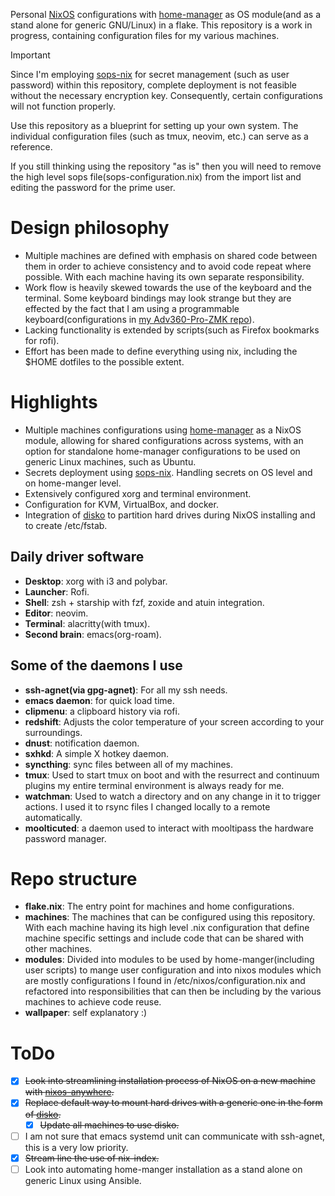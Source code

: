 Personal [NixOS] configurations with [home-manager] as OS module(and as a stand alone
for generic GNU/Linux) in a flake. This repository is a work in progress, containing
configuration files for my various machines.



> [!IMPORTANT]
> Since I'm employing [sops-nix] for secret management (such as user password)
> within this repository, complete deployment is not feasible without the necessary
> encryption key. Consequently, certain configurations will not function properly.
>
> Use this repository as a blueprint for setting up your own system. The individual
> configuration files (such as tmux, neovim, etc.) can serve as a reference.
>
> If you still thinking using the repository "as is" then you will need to remove the
> high level sops file(sops-configuration.nix) from the import list and editing the
> password for the prime user.

# Design philosophy
- Multiple machines are defined with emphasis on shared code between them
in order to achieve consistency and to avoid code repeat where possible. With
each machine having its own separate responsibility.
- Work flow is heavily skewed towards the use of the keyboard and the terminal.
Some keyboard bindings may look strange but they are effected by the fact
that I am using a programmable keyboard(configurations in
[my Adv360-Pro-ZMK repo]).
- Lacking functionality is extended by scripts(such as Firefox bookmarks for rofi).
- Effort has been made to define everything using nix, including the $HOME
dotfiles to the possible extent.

# Highlights
- Multiple machines configurations using [home-manager] as a NixOS module, allowing for
  shared configurations across systems, with an option for standalone home-manager
  configurations to be used on generic Linux machines, such as Ubuntu.
- Secrets deployment using [sops-nix]. Handling secrets on OS level and on home-manger level.
- Extensively configured xorg and terminal environment.
- Configuration for KVM, VirtualBox, and docker.
- Integration of [disko] to partition hard drives during NixOS installing
  and to create /etc/fstab.

## Daily driver software
- **Desktop**: xorg with i3 and polybar.
- **Launcher**: Rofi.
- **Shell**: zsh + starship with fzf, zoxide and atuin integration.
- **Editor**: neovim.
- **Terminal**: alacritty(with tmux).
- **Second brain**: emacs(org-roam).

## Some of the daemons I use
- **ssh-agnet(via gpg-agnet)**: For all my ssh needs.
- **emacs daemon**: for quick load time.
- **clipmenu**: a clipboard history via rofi.
- **redshift**: Adjusts the color temperature of your screen according to your surroundings.
- **dnust**: notification daemon.
- **sxhkd**: A simple X hotkey daemon.
- **syncthing**: sync files between all of my machines.
- **tmux**: Used to start tmux on boot and with the resurrect and continuum
            plugins my entire terminal environment is always ready for me.
- **watchman**: Used to watch a directory and on any change in it to trigger actions.
  I used it to rsync files I changed locally to a remote automatically.
- **moolticuted**: a daemon used to interact with mooltipass the hardware password manager.

# Repo structure
- **flake.nix**: The entry point for machines and home configurations.
- **machines**: The machines that can be configured using this repository. With each
machine having its high level .nix configuration that define machine specific settings
and include code that can be shared with other machines.
- **modules**: Divided into modules to be used by home-manger(including user scripts)
to mange user configuration and into nixos modules which are mostly configurations
I found in /etc/nixos/configuration.nix and refactored into responsibilities that can
then be including by the various machines to achieve code reuse.
- **wallpaper**: self explanatory :)

# ToDo
- [x] ~~Look into streamlining installation process of NixOS on a new machine with [nixos-anywhere].~~
- [x] ~~Replace default way to mount hard drives with a generic one in the form of [disko].~~
  - [x] ~~Update all machines to use disko.~~
- [ ] I am not sure that emacs systemd unit can communicate with ssh-agnet, this is a very low
      priority.
- [x] ~~Stream line the use of nix-index.~~
- [ ] Look into automating home-manger installation as a stand alone on
      generic Linux using Ansible.

<!-- variables -->
[NixOS]: <https://nixos.org>
[home-manager]: <https://github.com/nix-community/home-manager/>
[my Adv360-Pro-ZMK repo]: <https://github.com/p3t33/Adv360-Pro-ZMK/tree/V3.0/>
[disko]: <https://github.com/nix-community/disko>
[sops-nix]: <https://github.com/Mic92/sops-nix>
[nixos-anywhere]: <https://github.com/nix-community/nixos-anywhere>
